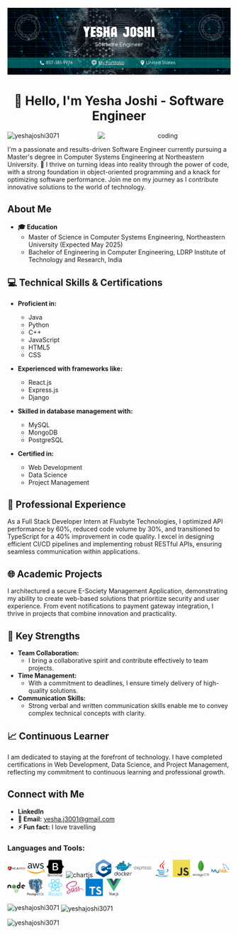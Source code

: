 ![logo](https://github.com/yeshajoshi3071/yeshajoshi3071/blob/main/github_banner.png)
<h1 align="center">👋 Hello, I'm Yesha Joshi - Software Engineer</h1>
<p align="center">
  <img align="right" alt="coding" width="300" src="https://user-images.githubusercontent.com/55389276/140866485-8fb1c876-9a8f-4d6a-98dc-08c4981eaf70.gif">
</p>
<p align="left"> <img src="https://komarev.com/ghpvc/?username=yeshajoshi3071&label=Profile%20views&color=0e75b6&style=flat" alt="yeshajoshi3071" /> </p>
<p align="left">
  I'm a passionate and results-driven Software Engineer currently pursuing a Master's degree in Computer Systems Engineering at Northeastern University. 🚀 I thrive on turning ideas into reality through the power of code, with a strong foundation in object-oriented programming and a knack for optimizing software performance. Join me on my journey as I contribute innovative solutions to the world of technology.
</p>

<h2 align="left">About Me</h2>

- **🎓 Education**
  * Master of Science in Computer Systems Engineering, Northeastern University (Expected May 2025)
  * Bachelor of Engineering in Computer Engineering, LDRP Institute of Technology and Research, India

<h2 align="left">💻 Technical Skills & Certifications</h2>

- **Proficient in:**
  * Java
  * Python
  * C++
  * JavaScript
  * HTML5
  * CSS

- **Experienced with frameworks like:**
  * React.js
  * Express.js
  * Django

- **Skilled in database management with:**
  * MySQL
  * MongoDB
  * PostgreSQL

- **Certified in:**
  * Web Development
  * Data Science
  * Project Management

<h2 align="left">🚀 Professional Experience</h2>

As a Full Stack Developer Intern at Fluxbyte Technologies, I optimized API performance by 60%, reduced code volume by 30%, and transitioned to TypeScript for a 40% improvement in code quality. I excel in designing efficient CI/CD pipelines and implementing robust RESTful APIs, ensuring seamless communication within applications.

<h2 align="left">🌐 Academic Projects</h2>

I architectured a secure E-Society Management Application, demonstrating my ability to create web-based solutions that prioritize security and user experience. From event notifications to payment gateway integration, I thrive in projects that combine innovation and practicality.

<h2 align="left">🌟 Key Strengths</h2>

- **Team Collaboration:** 
  * I bring a collaborative spirit and contribute effectively to team projects.
- **Time Management:** 
  * With a commitment to deadlines, I ensure timely delivery of high-quality solutions.
- **Communication Skills:** 
  * Strong verbal and written communication skills enable me to convey complex technical concepts with clarity.

<h2 align="left">📈 Continuous Learner</h2>

I am dedicated to staying at the forefront of technology. I have completed certifications in Web Development, Data Science, and Project Management, reflecting my commitment to continuous learning and professional growth.

<h2 align="left">Connect with Me</h2>

- **LinkedIn**
- **📧 Email:** yesha.j3001@gmail.com
- **⚡ Fun fact:** I love travelling

<h3 align="left">Languages and Tools:</h3>
<p align="left"> <img src="https://raw.githubusercontent.com/devicons/devicon/master/icons/angularjs/angularjs-original-wordmark.svg" alt="angularjs" width="40" height="40"/> <img src="https://raw.githubusercontent.com/devicons/devicon/master/icons/amazonwebservices/amazonwebservices-original-wordmark.svg" alt="aws" width="40" height="40"/> <img src="https://raw.githubusercontent.com/devicons/devicon/master/icons/bootstrap/bootstrap-plain-wordmark.svg" alt="bootstrap" width="40" height="40"/> <img src="https://www.chartjs.org/media/logo-title.svg" alt="chartjs" width="40" height="40"/> <img src="https://raw.githubusercontent.com/devicons/devicon/master/icons/cplusplus/cplusplus-original.svg" alt="cplusplus" width="40" height="40"/> <img src="https://raw.githubusercontent.com/devicons/devicon/master/icons/docker/docker-original-wordmark.svg" alt="docker" width="40" height="40"/> <img src="https://raw.githubusercontent.com/devicons/devicon/master/icons/express/express-original-wordmark.svg" alt="express" width="40" height="40"/> <img src="https://raw.githubusercontent.com/devicons/devicon/master/icons/java/java-original.svg" alt="java" width="40" height="40"/> <img src="https://raw.githubusercontent.com/devicons/devicon/master/icons/javascript/javascript-original.svg" alt="javascript" width="40" height="40"/> <img src="https://raw.githubusercontent.com/devicons/devicon/master/icons/mongodb/mongodb-original-wordmark.svg" alt="mongodb" width="40" height="40"/> <img src="https://raw.githubusercontent.com/devicons/devicon/master/icons/mysql/mysql-original-wordmark.svg" alt="mysql" width="40" height="40"/>  <img src="https://raw.githubusercontent.com/devicons/devicon/master/icons/nodejs/nodejs-original-wordmark.svg" alt="nodejs" width="40" height="40"/> <img src="https://raw.githubusercontent.com/devicons/devicon/master/icons/postgresql/postgresql-original-wordmark.svg" alt="postgresql" width="40" height="40"/> <img src="https://raw.githubusercontent.com/devicons/devicon/master/icons/react/react-original-wordmark.svg" alt="react" width="40" height="40"/> <img src="https://raw.githubusercontent.com/devicons/devicon/master/icons/sass/sass-original.svg" alt="sass" width="40" height="40"/> <img src="https://raw.githubusercontent.com/devicons/devicon/master/icons/typescript/typescript-original.svg" alt="typescript" width="40" height="40"/> <img src="https://raw.githubusercontent.com/devicons/devicon/master/icons/vuejs/vuejs-original-wordmark.svg" alt="vuejs" width="40" height="40"/> </p>
<p><img align="left" src="https://github-readme-stats.vercel.app/api/top-langs?username=yeshajoshi3071&show_icons=true&locale=en&layout=compact" alt="yeshajoshi3071" /></p>
<p>&nbsp;<img align="center" src="https://github-readme-stats.vercel.app/api?username=yeshajoshi3071&show_icons=true&locale=en" alt="yeshajoshi3071" /></p>
<p><img align="center" src="https://github-readme-streak-stats.herokuapp.com/?user=yeshajoshi3071&" alt="yeshajoshi3071" /></p>
